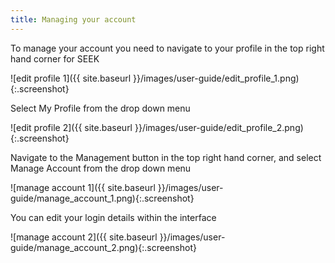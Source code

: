 ```yaml
---
title: Managing your account
---
```



To manage your account you need to navigate to your profile in the top right hand corner for SEEK

![edit profile 1]({{ site.baseurl }}/images/user-guide/edit_profile_1.png){:.screenshot}

Select My Profile from the drop down menu

![edit profile 2]({{ site.baseurl }}/images/user-guide/edit_profile_2.png){:.screenshot}

Navigate to the Management button in the top right hand corner, and select Manage Account from the drop down menu

![manage account 1]({{ site.baseurl }}/images/user-guide/manage_account_1.png){:.screenshot}

You can edit your login details within the interface

![manage account 2]({{ site.baseurl }}/images/user-guide/manage_account_2.png){:.screenshot}
